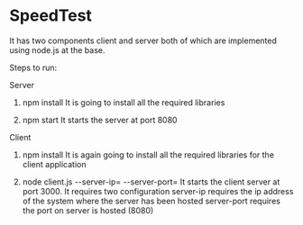# SpeedTest

It has two components client and server both of which are implemented using node.js at the base.

Steps to run:

Server

1. npm install
It is going to install all the required libraries

2. npm start
It starts the server at port 8080

Client

1. npm install
It is again going to install all the required libraries for the client application

2. node client.js --server-ip=<ip of the server> --server-port=<port>
It starts the client server at port 3000. It requires two configuration
	server-ip requires the ip address of the system where the server has been hosted
	server-port requires the port on server is hosted (8080)
